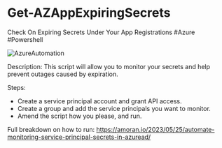 # Get-AZAppExpiringSecrets
Check On Expiring Secrets Under Your App Registrations #Azure #Powershell

![AzureAutomation](https://ctrla1tdel.files.wordpress.com/2023/05/image.png?w=483)

Description: 
This script will allow you to monitor your secrets and help prevent outages caused by expiration. 

Steps: 
  - Create a service principal account and grant API access.
  - Create a group and add the service principals you want to monitor.
  - Amend the script how you please, and run.

Full breakdown on how to run: https://amoran.io/2023/05/25/automate-monitoring-service-principal-secrets-in-azuread/

